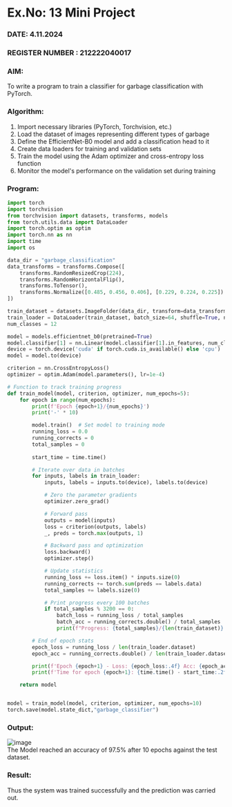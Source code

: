 # Ex.No: 13 Mini Project
### DATE: 4.11.2024                                                                 
### REGISTER NUMBER : 212222040017

### AIM:
To write a program to train a classifier for garbage classification with PyTorch.

### Algorithm:
1. Import necessary libraries (PyTorch, Torchvision, etc.)
2. Load the dataset of images representing different types of garbage
3. Define the EfficientNet-B0 model and add a classification head to it
4. Create data loaders for training and validation sets
5. Train the model using the Adam optimizer and cross-entropy loss function
6. Monitor the model's performance on the validation set during training


### Program:
```python
import torch
import torchvision
from torchvision import datasets, transforms, models
from torch.utils.data import DataLoader
import torch.optim as optim
import torch.nn as nn
import time
import os

data_dir = "garbage_classification"
data_transforms = transforms.Compose([
    transforms.RandomResizedCrop(224),
    transforms.RandomHorizontalFlip(),
    transforms.ToTensor(),
    transforms.Normalize([0.485, 0.456, 0.406], [0.229, 0.224, 0.225])
])

train_dataset = datasets.ImageFolder(data_dir, transform=data_transforms)
train_loader = DataLoader(train_dataset, batch_size=64, shuffle=True, num_workers=4)
num_classes = 12

model = models.efficientnet_b0(pretrained=True)
model.classifier[1] = nn.Linear(model.classifier[1].in_features, num_classes)
device = torch.device('cuda' if torch.cuda.is_available() else 'cpu')
model = model.to(device)

criterion = nn.CrossEntropyLoss()  
optimizer = optim.Adam(model.parameters(), lr=1e-4)

# Function to track training progress
def train_model(model, criterion, optimizer, num_epochs=5):
    for epoch in range(num_epochs):
        print(f'Epoch {epoch+1}/{num_epochs}')
        print('-' * 10)

        model.train()  # Set model to training mode
        running_loss = 0.0
        running_corrects = 0
        total_samples = 0
        
        start_time = time.time()

        # Iterate over data in batches
        for inputs, labels in train_loader:
            inputs, labels = inputs.to(device), labels.to(device)

            # Zero the parameter gradients
            optimizer.zero_grad()

            # Forward pass
            outputs = model(inputs)
            loss = criterion(outputs, labels)
            _, preds = torch.max(outputs, 1)

            # Backward pass and optimization
            loss.backward()
            optimizer.step()

            # Update statistics
            running_loss += loss.item() * inputs.size(0)
            running_corrects += torch.sum(preds == labels.data)
            total_samples += labels.size(0)

            # Print progress every 100 batches
            if total_samples % 3200 == 0:
                batch_loss = running_loss / total_samples
                batch_acc = running_corrects.double() / total_samples
                print(f"Progress: {total_samples}/{len(train_dataset)} - Loss: {batch_loss:.4f}, Acc: {batch_acc:.4f}")

        # End of epoch stats
        epoch_loss = running_loss / len(train_loader.dataset)
        epoch_acc = running_corrects.double() / len(train_loader.dataset)

        print(f'Epoch {epoch+1} - Loss: {epoch_loss:.4f} Acc: {epoch_acc:.4f}')
        print(f'Time for epoch {epoch+1}: {time.time() - start_time:.2f} seconds\n')

    return model


model = train_model(model, criterion, optimizer, num_epochs=10)
torch.save(model.state_dict,"garbage_classifier")
```


### Output:

![image](https://github.com/user-attachments/assets/732febf2-7f8c-4f63-a35d-32c1af2cd8d4)<br>
The Model reached an accuracy of 97.5% after 10 epochs against the test dataset.


### Result:
Thus the system was trained successfully and the prediction was carried out.
